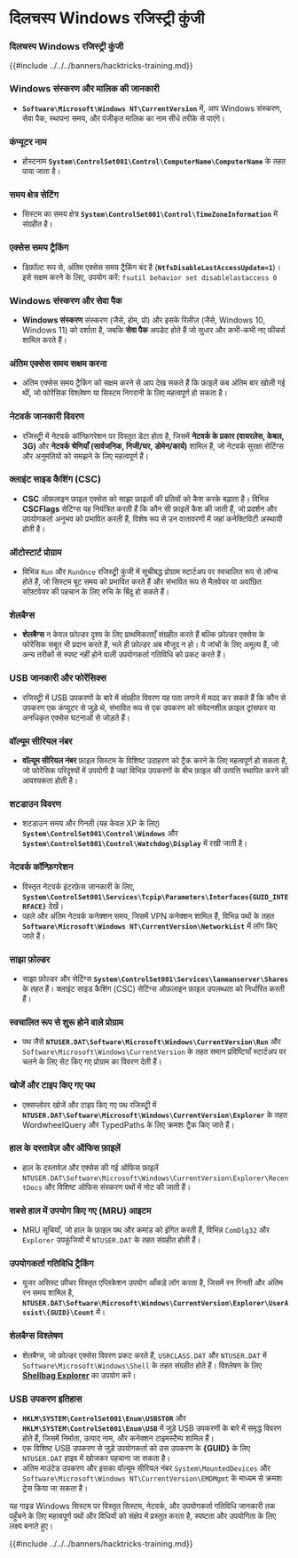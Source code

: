 # दिलचस्प Windows रजिस्ट्र्री कुंजी

### दिलचस्प Windows रजिस्ट्र्री कुंजी

{{#include ../../../banners/hacktricks-training.md}}

### **Windows संस्करण और मालिक की जानकारी**

- **`Software\Microsoft\Windows NT\CurrentVersion`** में, आप Windows संस्करण, सेवा पैक, स्थापना समय, और पंजीकृत मालिक का नाम सीधे तरीके से पाएंगे।

### **कंप्यूटर नाम**

- होस्टनाम **`System\ControlSet001\Control\ComputerName\ComputerName`** के तहत पाया जाता है।

### **समय क्षेत्र सेटिंग**

- सिस्टम का समय क्षेत्र **`System\ControlSet001\Control\TimeZoneInformation`** में संग्रहीत है।

### **एक्सेस समय ट्रैकिंग**

- डिफ़ॉल्ट रूप से, अंतिम एक्सेस समय ट्रैकिंग बंद है (**`NtfsDisableLastAccessUpdate=1`**)। इसे सक्षम करने के लिए, उपयोग करें:
`fsutil behavior set disablelastaccess 0`

### Windows संस्करण और सेवा पैक

- **Windows संस्करण** संस्करण (जैसे, होम, प्रो) और इसके रिलीज़ (जैसे, Windows 10, Windows 11) को दर्शाता है, जबकि **सेवा पैक** अपडेट होते हैं जो सुधार और कभी-कभी नए फीचर्स शामिल करते हैं।

### अंतिम एक्सेस समय सक्षम करना

- अंतिम एक्सेस समय ट्रैकिंग को सक्षम करने से आप देख सकते हैं कि फ़ाइलें कब अंतिम बार खोली गई थीं, जो फोरेंसिक विश्लेषण या सिस्टम निगरानी के लिए महत्वपूर्ण हो सकता है।

### नेटवर्क जानकारी विवरण

- रजिस्ट्र्री में नेटवर्क कॉन्फ़िगरेशन पर विस्तृत डेटा होता है, जिसमें **नेटवर्क के प्रकार (वायरलेस, केबल, 3G)** और **नेटवर्क श्रेणियाँ (सार्वजनिक, निजी/घर, डोमेन/कार्य)** शामिल हैं, जो नेटवर्क सुरक्षा सेटिंग्स और अनुमतियों को समझने के लिए महत्वपूर्ण हैं।

### क्लाइंट साइड कैशिंग (CSC)

- **CSC** ऑफ़लाइन फ़ाइल एक्सेस को साझा फ़ाइलों की प्रतियों को कैश करके बढ़ाता है। विभिन्न **CSCFlags** सेटिंग्स यह नियंत्रित करती हैं कि कौन सी फ़ाइलें कैश की जाती हैं, जो प्रदर्शन और उपयोगकर्ता अनुभव को प्रभावित करती हैं, विशेष रूप से उन वातावरणों में जहां कनेक्टिविटी अस्थायी होती है।

### ऑटोस्टार्ट प्रोग्राम

- विभिन्न `Run` और `RunOnce` रजिस्ट्र्री कुंजी में सूचीबद्ध प्रोग्राम स्टार्टअप पर स्वचालित रूप से लॉन्च होते हैं, जो सिस्टम बूट समय को प्रभावित करते हैं और संभावित रूप से मैलवेयर या अवांछित सॉफ़्टवेयर की पहचान के लिए रुचि के बिंदु हो सकते हैं।

### शेलबैग्स

- **शेलबैग्स** न केवल फ़ोल्डर दृश्य के लिए प्राथमिकताएँ संग्रहीत करते हैं बल्कि फ़ोल्डर एक्सेस के फोरेंसिक सबूत भी प्रदान करते हैं, भले ही फ़ोल्डर अब मौजूद न हो। ये जांचों के लिए अमूल्य हैं, जो अन्य तरीकों से स्पष्ट नहीं होने वाली उपयोगकर्ता गतिविधि को प्रकट करते हैं।

### USB जानकारी और फोरेंसिक्स

- रजिस्ट्र्री में USB उपकरणों के बारे में संग्रहीत विवरण यह पता लगाने में मदद कर सकते हैं कि कौन से उपकरण एक कंप्यूटर से जुड़े थे, संभावित रूप से एक उपकरण को संवेदनशील फ़ाइल ट्रांसफर या अनधिकृत एक्सेस घटनाओं से जोड़ते हैं।

### वॉल्यूम सीरियल नंबर

- **वॉल्यूम सीरियल नंबर** फ़ाइल सिस्टम के विशिष्ट उदाहरण को ट्रैक करने के लिए महत्वपूर्ण हो सकता है, जो फोरेंसिक परिदृश्यों में उपयोगी है जहां विभिन्न उपकरणों के बीच फ़ाइल की उत्पत्ति स्थापित करने की आवश्यकता होती है।

### **शटडाउन विवरण**

- शटडाउन समय और गिनती (यह केवल XP के लिए) **`System\ControlSet001\Control\Windows`** और **`System\ControlSet001\Control\Watchdog\Display`** में रखी जाती है।

### **नेटवर्क कॉन्फ़िगरेशन**

- विस्तृत नेटवर्क इंटरफ़ेस जानकारी के लिए, **`System\ControlSet001\Services\Tcpip\Parameters\Interfaces{GUID_INTERFACE}`** देखें।
- पहले और अंतिम नेटवर्क कनेक्शन समय, जिसमें VPN कनेक्शन शामिल हैं, विभिन्न पथों के तहत **`Software\Microsoft\Windows NT\CurrentVersion\NetworkList`** में लॉग किए जाते हैं।

### **साझा फ़ोल्डर**

- साझा फ़ोल्डर और सेटिंग्स **`System\ControlSet001\Services\lanmanserver\Shares`** के तहत हैं। क्लाइंट साइड कैशिंग (CSC) सेटिंग्स ऑफ़लाइन फ़ाइल उपलब्धता को निर्धारित करती हैं।

### **स्वचालित रूप से शुरू होने वाले प्रोग्राम**

- पथ जैसे **`NTUSER.DAT\Software\Microsoft\Windows\CurrentVersion\Run`** और `Software\Microsoft\Windows\CurrentVersion` के तहत समान प्रविष्टियाँ स्टार्टअप पर चलने के लिए सेट किए गए प्रोग्राम का विवरण देती हैं।

### **खोजें और टाइप किए गए पथ**

- एक्सप्लोरर खोजें और टाइप किए गए पथ रजिस्ट्र्री में **`NTUSER.DAT\Software\Microsoft\Windows\CurrentVersion\Explorer`** के तहत WordwheelQuery और TypedPaths के लिए क्रमशः ट्रैक किए जाते हैं।

### **हाल के दस्तावेज़ और ऑफिस फ़ाइलें**

- हाल के दस्तावेज़ और एक्सेस की गई ऑफिस फ़ाइलें `NTUSER.DAT\Software\Microsoft\Windows\CurrentVersion\Explorer\RecentDocs` और विशिष्ट ऑफिस संस्करण पथों में नोट की जाती हैं।

### **सबसे हाल में उपयोग किए गए (MRU) आइटम**

- MRU सूचियाँ, जो हाल के फ़ाइल पथ और कमांड को इंगित करती हैं, विभिन्न `ComDlg32` और `Explorer` उपकुंजियों में `NTUSER.DAT` के तहत संग्रहीत होती हैं।

### **उपयोगकर्ता गतिविधि ट्रैकिंग**

- यूजर असिस्ट फ़ीचर विस्तृत एप्लिकेशन उपयोग आँकड़े लॉग करता है, जिसमें रन गिनती और अंतिम रन समय शामिल है, **`NTUSER.DAT\Software\Microsoft\Windows\CurrentVersion\Explorer\UserAssist\{GUID}\Count`** में।

### **शेलबैग्स विश्लेषण**

- शेलबैग्स, जो फ़ोल्डर एक्सेस विवरण प्रकट करते हैं, `USRCLASS.DAT` और `NTUSER.DAT` में `Software\Microsoft\Windows\Shell` के तहत संग्रहीत होते हैं। विश्लेषण के लिए **[Shellbag Explorer](https://ericzimmerman.github.io/#!index.md)** का उपयोग करें।

### **USB उपकरण इतिहास**

- **`HKLM\SYSTEM\ControlSet001\Enum\USBSTOR`** और **`HKLM\SYSTEM\ControlSet001\Enum\USB`** में जुड़े USB उपकरणों के बारे में समृद्ध विवरण होते हैं, जिसमें निर्माता, उत्पाद नाम, और कनेक्शन टाइमस्टैम्प शामिल हैं।
- एक विशिष्ट USB उपकरण से जुड़े उपयोगकर्ता को उस उपकरण के **{GUID}** के लिए `NTUSER.DAT` हाइव में खोजकर पहचाना जा सकता है।
- अंतिम माउंटेड उपकरण और इसका वॉल्यूम सीरियल नंबर `System\MountedDevices` और `Software\Microsoft\Windows NT\CurrentVersion\EMDMgmt` के माध्यम से क्रमशः ट्रेस किया जा सकता है।

यह गाइड Windows सिस्टम पर विस्तृत सिस्टम, नेटवर्क, और उपयोगकर्ता गतिविधि जानकारी तक पहुँचने के लिए महत्वपूर्ण पथों और विधियों को संक्षेप में प्रस्तुत करता है, स्पष्टता और उपयोगिता के लिए लक्ष्य बनाते हुए।

{{#include ../../../banners/hacktricks-training.md}}
